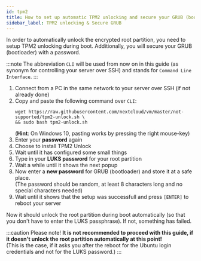 ```yaml
---
id: tpm2
title: How to set up automatic TPM2 unlocking and secure your GRUB (bootloader)?
sidebar_label: TPM2 unlocking & Secure GRUB
---
```


In order to automatically unlock the encrypted root partition, you need to setup TPM2 unlocking during boot. Additionally, you will secure your GRUB (bootloader) with a password.

:::note
The abbreviation `CLI` will be used from now on in this guide (as synonym for controlling your server over SSH) and stands for `Command Line Interface`.
:::

1. Connect from a PC in the same network to your server over SSH (if not already done)
1. Copy and paste the following command over `CLI`:
    ```shell
    wget https://raw.githubusercontent.com/nextcloud/vm/master/not-supported/tpm2-unlock.sh \
    && sudo bash tpm2-unlock.sh
    ```
    (**Hint**: On Windows 10, pasting works by pressing the right mouse-key)
1. Enter your **password** again
1. Choose to install TPM2 Unlock
1. Wait until it has configured some small things
1. Type in your **LUKS password** for your root partition
1. Wait a while until it shows the next popup
1. Now enter a **new password** for GRUB (bootloader) and store it at a safe place.<br/>
(The password should be random, at least 8 characters long and no special characters needed)
1. Wait until it shows that the setup was successfull and press `[ENTER]` to reboot your server

Now it should unlock the root partition during boot automatically (so that you don't have to enter the LUKS passphrase). If not, something has failed.

:::caution Please note! 
**It is not recommended to proceed with this guide, if it doesn't unlock the root partition automatically at this point!**<br/>
(This is the case, if it asks you after the reboot for the Ubuntu login credentials and not for the LUKS password.)
:::